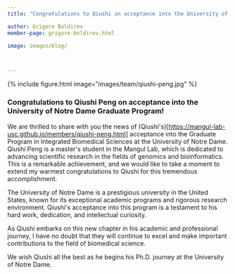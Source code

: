 ```yaml
---
title: "Congratulations to Qiushi on acceptance into the University of Notre Dame Graduate Program!"

author: Grigore Boldirev
member-page: grigore-boldirev.html

image: images/blog/



---
```

{% include figure.html image="images/team/qiushi-peng.jpg" %}


### Congratulations to Qiushi Peng on acceptance into the University of Notre Dame Graduate Program!
We are thrilled to share with you the news of (Qiushi's)[https://mangul-lab-usc.github.io/members/qiushi-peng.html] acceptance into the Graduate Program in Integrated Biomedical Sciences at the University of Notre Dame.  Qiushi Peng is a master's student in the Mangul Lab, which is dedicated to advancing scientific research in the fields of genomics and bioinformatics. This is a remarkable achievement, and we would like to take a moment to extend my warmest congratulations to Qiushi for this tremendous accomplishment.

The University of Notre Dame is a prestigious university in the United States, known for its exceptional academic programs and rigorous research environment. Qiushi's acceptance into this program is a testament to his hard work, dedication, and intellectual curiosity. 

As Qiushi embarks on this new chapter in his academic and professional journey, I have no doubt that they will continue to excel and make important contributions to the field of biomedical science. 

We wish Qiushi all the best as he begins his Ph.D. journey at the University of Notre Dame. 
